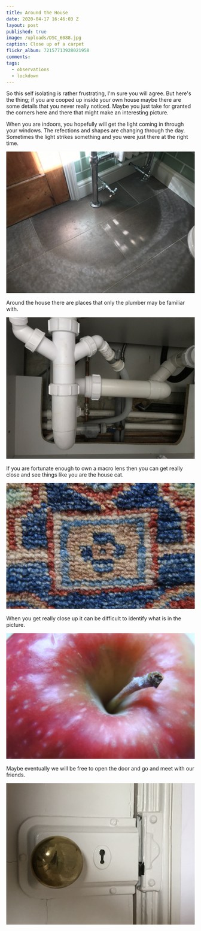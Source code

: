 ```yaml
---
title: Around the House
date: 2020-04-17 16:46:03 Z
layout: post
published: true
image: /uploads/DSC_6088.jpg
caption: Close up of a carpet
flickr_album: 72157713928021958
comments:
tags:
  - observations
  - lockdown
---
```


So this self isolating is rather frustrating, I'm sure you will agree. But here's the thing; if you are cooped up inside your own house maybe there are some details that you never really noticed. Maybe you just take for granted the corners here and there that might make an interesting picture.

When you are indoors, you hopefully will get the light coming in through your windows. The refections and shapes are changing through the day. Sometimes the light strikes something and you were just there at the right time.

![Light reflected back from the chrome pipes.](/uploads/IMG_0881.jpg "Light reflected back from the chrome pipes.")

Around the house there are places that only the plumber may be familiar with.

![Under the kitchen sink](/uploads/IMG_0898.jpg "Under the kitchen sink")

If you are fortunate enough to own a macro lens then you can get really close and see things like you are the house cat.

![Close up of a carpet](/uploads/DSC_6088.jpg "Close up of a carpet")

When you get really close up it can be difficult to identify what is in the picture.

![Apple with stalk](/uploads/DSC_6096.jpg "Apple with stalk")

Maybe eventually we will be free to open the door and go and meet with our friends.

![Through this door is the outside world](/uploads/IMG_0896.jpg "Through this door is the outside world")
